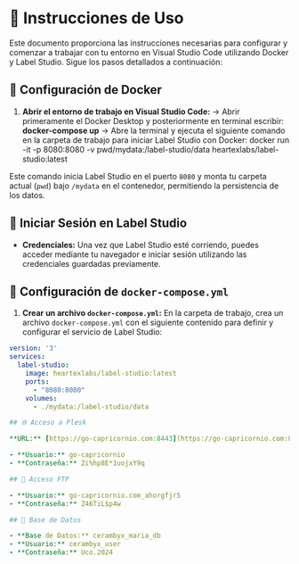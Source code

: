 # 🚀 Instrucciones de Uso

Este documento proporciona las instrucciones necesarias para configurar y comenzar a trabajar con tu entorno en Visual Studio Code utilizando Docker y Label Studio. Sigue los pasos detallados a continuación:

## 🐳 Configuración de Docker

1. **Abrir el entorno de trabajo en Visual Studio Code:**
  -> Abrir primeramente el Docker Desktop y posteriormente en terminal escribir: **docker-compose up**
  -> Abre la terminal y ejecuta el siguiente comando en la carpeta de trabajo para iniciar Label Studio con Docker:
  docker run -it -p 8080:8080 -v pwd/mydata:/label-studio/data heartexlabs/label-studio:latest

  Este comando inicia Label Studio en el puerto `8080` y monta tu carpeta actual (`pwd`) bajo `/mydata` en el contenedor, permitiendo la persistencia de los datos.

## 🔑 Iniciar Sesión en Label Studio

- **Credenciales:**
Una vez que Label Studio esté corriendo, puedes acceder mediante tu navegador e iniciar sesión utilizando las credenciales guardadas previamente.

## 📁 Configuración de `docker-compose.yml`

1. **Crear un archivo `docker-compose.yml`:**
En la carpeta de trabajo, crea un archivo `docker-compose.yml` con el siguiente contenido para definir y configurar el servicio de Label Studio:

```yaml
version: '3'
services:
  label-studio:
    image: heartexlabs/label-studio:latest
    ports:
      - "8080:8080"
    volumes:
      - ./mydata:/label-studio/data

## 🌐 Acceso a Plesk

**URL:** [https://go-capricornio.com:8443](https://go-capricornio.com:8443)

- **Usuario:** go-capricornio
- **Contraseña:** Zi%hp8E*1uojxY9q

## 📂 Acceso FTP

- **Usuario:** go-capricornio.com_ahorgfjr5
- **Contraseña:** Z46TiL$p4w

## 💾 Base de Datos

- **Base de Datos:** cerambyx_maria_db
- **Usuario:** cerambyx_user
- **Contraseña:** Uco.2024